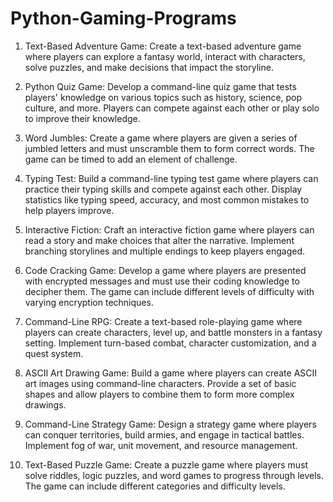 # Python-Gaming-Programs

1. Text-Based Adventure Game: Create a text-based adventure game where players can explore a fantasy world, interact with characters, solve puzzles, and make decisions that impact the storyline.

2. Python Quiz Game: Develop a command-line quiz game that tests players' knowledge on various topics such as history, science, pop culture, and more. Players can compete against each other or play solo to improve their knowledge.

3. Word Jumbles: Create a game where players are given a series of jumbled letters and must unscramble them to form correct words. The game can be timed to add an element of challenge.

4. Typing Test: Build a command-line typing test game where players can practice their typing skills and compete against each other. Display statistics like typing speed, accuracy, and most common mistakes to help players improve.

5. Interactive Fiction: Craft an interactive fiction game where players can read a story and make choices that alter the narrative. Implement branching storylines and multiple endings to keep players engaged.

6. Code Cracking Game: Develop a game where players are presented with encrypted messages and must use their coding knowledge to decipher them. The game can include different levels of difficulty with varying encryption techniques.

7. Command-Line RPG: Create a text-based role-playing game where players can create characters, level up, and battle monsters in a fantasy setting. Implement turn-based combat, character customization, and a quest system.

8. ASCII Art Drawing Game: Build a game where players can create ASCII art images using command-line characters. Provide a set of basic shapes and allow players to combine them to form more complex drawings.

9. Command-Line Strategy Game: Design a strategy game where players can conquer territories, build armies, and engage in tactical battles. Implement fog of war, unit movement, and resource management.

10. Text-Based Puzzle Game: Create a puzzle game where players must solve riddles, logic puzzles, and word games to progress through levels. The game can include different categories and difficulty levels.
